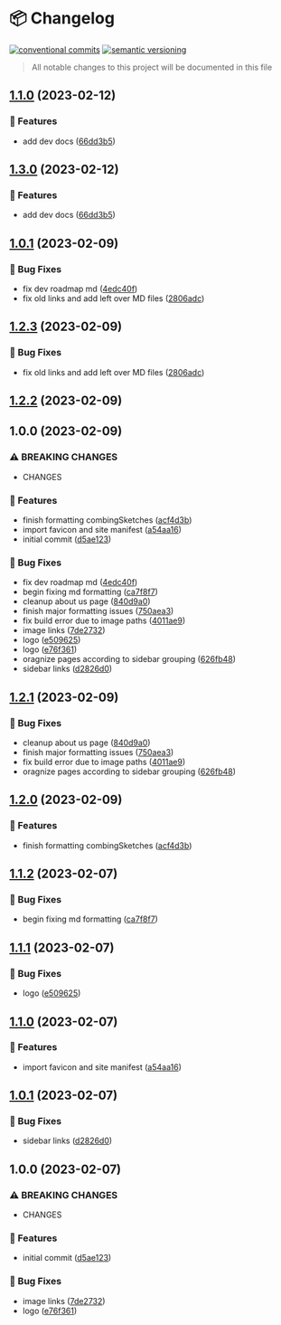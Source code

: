 # 📦 Changelog 
[![conventional commits](https://img.shields.io/badge/conventional%20commits-1.0.0-yellow.svg)](https://conventionalcommits.org)
[![semantic versioning](https://img.shields.io/badge/semantic%20versioning-2.0.0-green.svg)](https://semver.org)
> All notable changes to this project will be documented in this file

## [1.1.0](https://github.com/arduinodiscord/wiki/compare/v1.0.1...v1.1.0) (2023-02-12)


### 🍕 Features

* add dev docs ([66dd3b5](https://github.com/arduinodiscord/wiki/commit/66dd3b5fb8c2b64599291a383745cb266244fdea))

## [1.3.0](https://github.com/ZanzyTHEbar/arduino-discord-wiki/compare/v1.2.3...v1.3.0) (2023-02-12)


### 🍕 Features

* add dev docs ([66dd3b5](https://github.com/ZanzyTHEbar/arduino-discord-wiki/commit/66dd3b5fb8c2b64599291a383745cb266244fdea))

## [1.0.1](https://github.com/arduinodiscord/wiki/compare/v1.0.0...v1.0.1) (2023-02-09)


### 🐛 Bug Fixes

* fix dev roadmap md ([4edc40f](https://github.com/arduinodiscord/wiki/commit/4edc40feff98c02aa567e957b4758117736300c9))
* fix old links and add left over MD files ([2806adc](https://github.com/arduinodiscord/wiki/commit/2806adcaa4fc205ae7149bb35f218a856f8613d3))

## [1.2.3](https://github.com/ZanzyTHEbar/arduino-discord-wiki/compare/v1.2.2...v1.2.3) (2023-02-09)

### 🐛 Bug Fixes

* fix old links and add left over MD files ([2806adc](https://github.com/ZanzyTHEbar/arduino-discord-wiki/commit/2806adcaa4fc205ae7149bb35f218a856f8613d3))

## [1.2.2](https://github.com/ZanzyTHEbar/arduino-discord-wiki/compare/v1.2.1...v1.2.2) (2023-02-09)


## 1.0.0 (2023-02-09)


### ⚠ BREAKING CHANGES

* CHANGES

### 🍕 Features

* finish formatting combingSketches ([acf4d3b](https://github.com/arduinodiscord/wiki/commit/acf4d3b62934048c055a0ef26c61b57c901c38d2))
* import favicon and site manifest ([a54aa16](https://github.com/arduinodiscord/wiki/commit/a54aa16d9162a2904c8ef4bef19a8e5e1e7e60d3))
* initial commit ([d5ae123](https://github.com/arduinodiscord/wiki/commit/d5ae1233e8338dffc838220177e88d66a6e678df))

### 🐛 Bug Fixes

* fix dev roadmap md ([4edc40f](https://github.com/ZanzyTHEbar/arduino-discord-wiki/commit/4edc40feff98c02aa567e957b4758117736300c9))
* begin fixing md formatting ([ca7f8f7](https://github.com/arduinodiscord/wiki/commit/ca7f8f7e0627533130f8010af174d22191611c8a))
* cleanup about us page ([840d9a0](https://github.com/arduinodiscord/wiki/commit/840d9a09c763474c897ecb30813368637674bd60))
* finish major formatting issues ([750aea3](https://github.com/arduinodiscord/wiki/commit/750aea3df593aa40b8d2d95772dcc283bedf61e7))
* fix build error due to image paths ([4011ae9](https://github.com/arduinodiscord/wiki/commit/4011ae9d0aaa088d1eda61231f037131cebe5fcd))
* image links ([7de2732](https://github.com/arduinodiscord/wiki/commit/7de273245fc41db9935f66713f4f63bafabbd3ec))
* logo ([e509625](https://github.com/arduinodiscord/wiki/commit/e5096252dd75126cac500c382d87f56e1bea9b71))
* logo ([e76f361](https://github.com/arduinodiscord/wiki/commit/e76f361ce9e847dec7d0e8bfc3b34e3cd02ac780))
* oragnize pages according to sidebar grouping ([626fb48](https://github.com/arduinodiscord/wiki/commit/626fb483ea2dbd7ade829d6bc5c687170ad64d50))
* sidebar links ([d2826d0](https://github.com/arduinodiscord/wiki/commit/d2826d080000f74eb907ef9784177a2a38bff098))

## [1.2.1](https://github.com/ZanzyTHEbar/arduino-discord-wiki/compare/v1.2.0...v1.2.1) (2023-02-09)


### 🐛 Bug Fixes

* cleanup about us page ([840d9a0](https://github.com/ZanzyTHEbar/arduino-discord-wiki/commit/840d9a09c763474c897ecb30813368637674bd60))
* finish major formatting issues ([750aea3](https://github.com/ZanzyTHEbar/arduino-discord-wiki/commit/750aea3df593aa40b8d2d95772dcc283bedf61e7))
* fix build error due to image paths ([4011ae9](https://github.com/ZanzyTHEbar/arduino-discord-wiki/commit/4011ae9d0aaa088d1eda61231f037131cebe5fcd))
* oragnize pages according to sidebar grouping ([626fb48](https://github.com/ZanzyTHEbar/arduino-discord-wiki/commit/626fb483ea2dbd7ade829d6bc5c687170ad64d50))

## [1.2.0](https://github.com/ZanzyTHEbar/arduino-discord-wiki/compare/v1.1.2...v1.2.0) (2023-02-09)


### 🍕 Features

* finish formatting combingSketches ([acf4d3b](https://github.com/ZanzyTHEbar/arduino-discord-wiki/commit/acf4d3b62934048c055a0ef26c61b57c901c38d2))

## [1.1.2](https://github.com/ZanzyTHEbar/arduino-discord-wiki/compare/v1.1.1...v1.1.2) (2023-02-07)


### 🐛 Bug Fixes

* begin fixing md formatting ([ca7f8f7](https://github.com/ZanzyTHEbar/arduino-discord-wiki/commit/ca7f8f7e0627533130f8010af174d22191611c8a))

## [1.1.1](https://github.com/ZanzyTHEbar/arduino-discord-wiki/compare/v1.1.0...v1.1.1) (2023-02-07)


### 🐛 Bug Fixes

* logo ([e509625](https://github.com/ZanzyTHEbar/arduino-discord-wiki/commit/e5096252dd75126cac500c382d87f56e1bea9b71))

## [1.1.0](https://github.com/ZanzyTHEbar/arduino-discord-wiki/compare/v1.0.1...v1.1.0) (2023-02-07)


### 🍕 Features

* import favicon and site manifest ([a54aa16](https://github.com/ZanzyTHEbar/arduino-discord-wiki/commit/a54aa16d9162a2904c8ef4bef19a8e5e1e7e60d3))

## [1.0.1](https://github.com/ZanzyTHEbar/arduino-discord-wiki/compare/v1.0.0...v1.0.1) (2023-02-07)


### 🐛 Bug Fixes

* sidebar links ([d2826d0](https://github.com/ZanzyTHEbar/arduino-discord-wiki/commit/d2826d080000f74eb907ef9784177a2a38bff098))

## 1.0.0 (2023-02-07)


### ⚠ BREAKING CHANGES

* CHANGES

### 🍕 Features

* initial commit ([d5ae123](https://github.com/ZanzyTHEbar/arduino-discord-wiki/commit/d5ae1233e8338dffc838220177e88d66a6e678df))


### 🐛 Bug Fixes

* image links ([7de2732](https://github.com/ZanzyTHEbar/arduino-discord-wiki/commit/7de273245fc41db9935f66713f4f63bafabbd3ec))
* logo ([e76f361](https://github.com/ZanzyTHEbar/arduino-discord-wiki/commit/e76f361ce9e847dec7d0e8bfc3b34e3cd02ac780))
